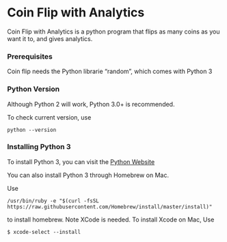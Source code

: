 # Coin Flip with Analytics

Coin Flip with Analytics is a python program that flips as many coins as you want it to, and gives analytics.


### Prerequisites

Coin flip needs the Python librarie “random”, which comes with Python 3

### Python Version

Although Python 2 will work, Python 3.0+ is recommended. 

To check current version, use

```
python --version
```

### Installing Python 3

To install Python 3, you can visit the [Python Website](https://www.python.org/downloads/ "Download the latest version of python")

You can also install Python 3 through Homebrew on Mac.

Use
```
/usr/bin/ruby -e "$(curl -fsSL https://raw.githubusercontent.com/Homebrew/install/master/install)"
``` 
to install homebrew. Note XCode is needed. To install Xcode on Mac, Use

```
$ xcode-select --install
```

